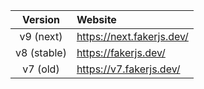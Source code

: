|   Version   | Website                   |
| :---------: | :------------------------ |
|  v9 (next)  | https://next.fakerjs.dev/ |
| v8 (stable) | https://fakerjs.dev/      |
|  v7 (old)   | https://v7.fakerjs.dev/   |